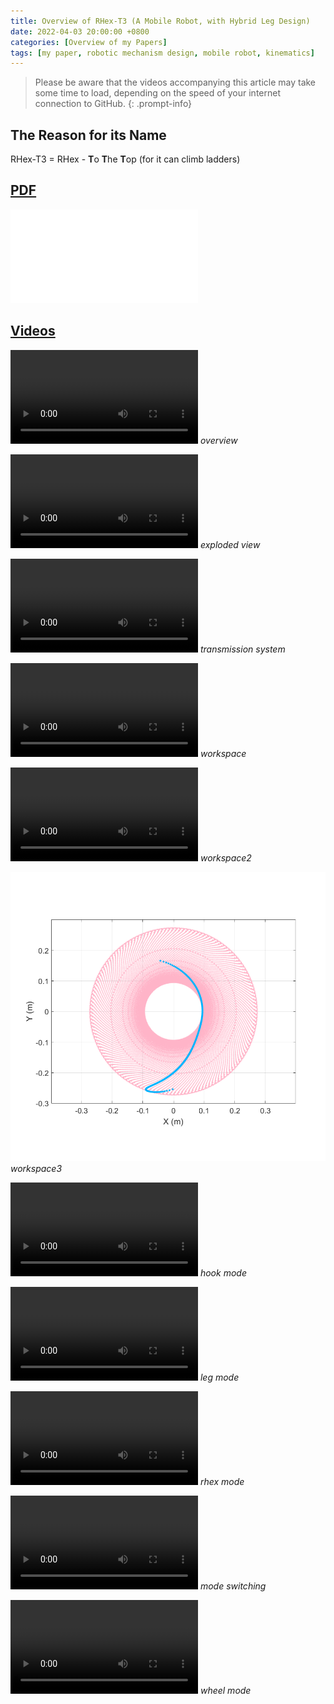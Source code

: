 ```yaml
---
title: Overview of RHex-T3 (A Mobile Robot, with Hybrid Leg Design)
date: 2022-04-03 20:00:00 +0800
categories: [Overview of my Papers]
tags: [my paper, robotic mechanism design, mobile robot, kinematics]
---
```


> Please be aware that the videos accompanying this article may take some time to load, depending on the speed of your internet connection to GitHub.
{: .prompt-info}

## The Reason for its Name
RHex-T3 = RHex - **T**o **T**he **T**op (for it can climb ladders)

## [PDF](https://github.com/YueLin301/yuelin301.github.io/blob/main/assets/my_paper/RHex_T3/ICRA21_3972_FI.pdf)
![rhext3-pdf](/assets/my_paper/RHex_T3/ICRA21_3972_FI.pdf)

## [Videos](https://github.com/YueLin301/yuelin301.github.io/tree/main/assets/my_paper/RHex_T3)
![rhext3-video](/assets/my_paper/RHex_T3/RHEX_T3_mute.mp4)
_overview_

![](/assets/my_paper/RHex_T3/explode.mp4)
_exploded view_

![](/assets/my_paper/RHex_T3/axis.mp4)
_transmission system_

![](/assets/my_paper/RHex_T3/workspace.mp4)
_workspace_

![](/assets/my_paper/RHex_T3/workspace2.mp4)
_workspace2_

![](/assets/my_paper/RHex_T3/workspace.png)
_workspace3_

![](/assets/my_paper/RHex_T3/hook.mp4)
_hook mode_

![](/assets/my_paper/RHex_T3/leg.mp4)
_leg mode_

![](/assets/my_paper/RHex_T3/rhex.mp4)
_rhex mode_

![](/assets/my_paper/RHex_T3/trans.mp4)
_mode switching_

![](/assets/my_paper/RHex_T3/wheel.mp4)
_wheel mode_